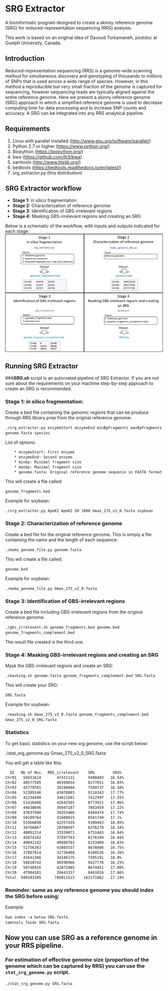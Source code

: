 # SRG Extractor

A bioinformatic program designed to create a skinny reference genome (SRG) for reduced-representation sequencing (RRS) analysis.

This work is based on an original idea of Davoud Torkamaneh, postdoc at Guelph University, Canada.


## Introduction

Reduced-representation sequencing (RRS) is a genome-wide scanning method for simultaneous
discovery and genotyping of thousands to millions of SNPs that is used across a wide range
of species. However, in this method a reproducible but very small fraction of the genome is
captured for sequencing, however sequencing reads are typically aligned against the entire 
reference genome. Here we present a skinny reference genome (SRG) approach in which a 
simplified reference genome is used to decrease computing time for data processing and
to increase SNP counts and accuracy. A SRG can be integrated into any RRS analytical pipeline.  

## Requirements

1. Linux with parallel installed (http://www.gnu.org/software/parallel/)  
2. Python 2.7 or higher (https://www.python.org/) 
3. Biopython (https://biopython.org/)
4. bwa (https://github.com/lh3/bwa)  
5. samtools (http://www.htslib.org/)  
6. bedtools (https://bedtools.readthedocs.io/en/latest/)  
7. srg_extractor.py (this distribution) 


## SRG Extractor workflow

* **Stage 1:** in silico fragmentation
* **Stage 2:** Characterization of reference genome
* **Stage 3:** Identification of GBS-irrelevant regions
* **Stage 4:** Masking GBS-irrelevant regions and creating an SRG


Below is a schematic of the workflow, with inputs and outputs indicated for each stage.
![Scheme](images/srg_ext_workflow.jpg)




## Running SRG Extractor
###***SRG.sh*** script is an automated pipeline of SRG Extractor.
If you are not sure about the requirements on your machine step-by-step approach to create an SRG is recommended.


### Stage 1: in silico fragmentation:

Create a bed file containing the genomic regions that can be produce through RRS library prep from the original reference genome:


```./srg_extractor.py enzymeStart enzymeEnd minBpFragments maxBpFragments genome.fasta species``` 
	
	
	
List of options:

		* enzymeStart: First enzyme     
		* enzymeEnd: Second enzyme 
		* minbp: Minimal fragment size  
		* maxbp: Maximal fragment size  
		* genome.fasta: Original reference genome sequence in FASTA format  
		
	
This will create a file called: 

```genome_fragments.bed ```  

	
Example for soybean:		
	
```./srg_extractor.py ApeKI ApeKI 50 1000 Gmax_275_v2_0.fasta soybean```


  
### Stage 2: Characterization of reference genome	

Create a bed file for the original reference genome. This is simply a file containing the name and the length of each sequence: 

```./make_genome_file.py genome.fasta``` 

This will create a file called:

```genome.bed```  
	
Example for soybean:
	
```./make_genome_file.py Gmax_275_v2_0.fasta```



### Stage 3: Identification of GBS-irrelevant regions

Create a bed file including GBS-irrelevant regions from the original reference genome:
	
```./gbs_irrelevent.sh genome_fragments.bed genome.bed genome_fragments_complement.bed```

The result file created is the third one.  

 
### Stage 4: Masking GBS-irrelevant regions and creating an SRG

Mask the GBS-irrelevant regions and create an SRG:
	
```./masking.sh genome.fasta genome_fragments_complement.bed SRG.fasta```
	
This will create your SRG:
	
```SRG.fasta```


Example for soybean:
	
```./masking.sh Gmax_275_v2_0.fasta genome_fragments_complement.bed Gmax_275_v2_0_SRG.fasta```
  


### Statistics

To get basic statistics on your new srg genome, use the script below:

./stat_srg_genome.py Gmax_275_v2_0_SRG.fasta

You will get a table like this:  

```
  ID   Nb of Nuc.  RRS_irrelevant    SRG        SRG%   
Chr01   56831624       47431131      9400493   16.54%  
Chr02   48577505       40399654      8177851   16.83%  
Chr03   45779781       38190044      7589737   16.58%  
Chr04   52389146       43078803      9310343   17.77%  
Chr05   42234498       34821501      7412997   17.55%  
Chr06   51416486       42642565      8773921   17.06%  
Chr07   44630646       36947187      7683459   17.22%  
Chr08   47837940       39353466      8484474   17.74%  
Chr09   50189764       41608015      8581749   17.1%   
Chr10   51566898       42257435      9309463   18.05%  
Chr11   34766867       28390597      6376270   18.34%  
Chr12   40091314       33339871      6751443   16.84%  
Chr13   45874162       37597763      8276399   18.04%  
Chr14   49042192       40888703      8153489   16.63%  
Chr15   51756343       43085537      8670806   16.75%  
Chr16   37887014       31726488      6160526   16.26%  
Chr17   41641366       34146175      7495191   18.0%   
Chr18   58018742       48590966      9427776   16.25%  
Chr19   50746916       42072465      8674451   17.09%  
Chr20   47904181       39443157      8461024   17.66%  
Total  949183385      786011523    163171862   17.19%  
```


### **Reminder:** same as any reference genome you should index the SRG before using:


Example:
	
```bwa index -a bwtsw SRG.fasta```  
```samtools faidx SRG.fasta```  



## Now you can use SRG as a reference genome in your RRS pipeline.

### For estimation of effective genome size (proportion of the genome which can be captured by RRS) you can use the ```stat_srg_genome.py``` script.

```./stat_srg_genome.py SRG.fasta```

